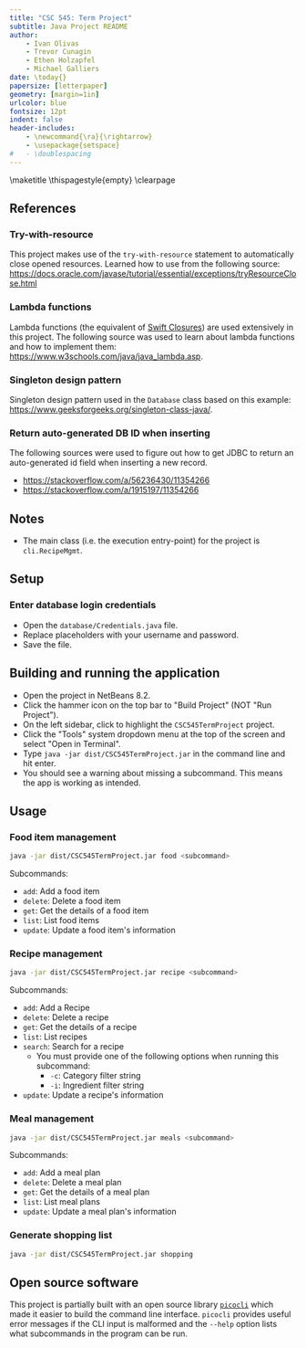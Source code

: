 ```yaml
---
title: "CSC 545: Term Project"
subtitle: Java Project README
author:
    - Ivan Olivas
    - Trevor Cunagin
    - Ethen Holzapfel
    - Michael Galliers
date: \today{}
papersize: [letterpaper]
geometry: [margin=1in]
urlcolor: blue
fontsize: 12pt
indent: false
header-includes:
    - \newcommand{\ra}{\rightarrow}
    - \usepackage{setspace}
#   - \doublespacing
---
```


\maketitle
\thispagestyle{empty}
\clearpage

## References

### Try-with-resource

This project makes use of the `try-with-resource` statement to automatically
close opened resources. Learned how to use from the following source:
<https://docs.oracle.com/javase/tutorial/essential/exceptions/tryResourceClose.html>

### Lambda functions

Lambda functions (the equivalent of
[Swift Closures](https://docs.swift.org/swift-book/LanguageGuide/Closures.html))
are used extensively in this project. The following source was used to learn
about lambda functions and how to implement them:
<https://www.w3schools.com/java/java_lambda.asp>.

### Singleton design pattern

Singleton design pattern used in the `Database` class based on this example:
<https://www.geeksforgeeks.org/singleton-class-java/>.

### Return auto-generated DB ID when inserting

The following sources were used to figure out how to get JDBC to return an
auto-generated id field when inserting a new record.

- <https://stackoverflow.com/a/56236430/11354266>
- <https://stackoverflow.com/a/1915197/11354266>

## Notes

- The main class (i.e. the execution entry-point) for the project is
  `cli.RecipeMgmt`.

## Setup

### Enter database login credentials

- Open the `database/Credentials.java` file.
- Replace placeholders with your username and password.
- Save the file.

## Building and running the application

- Open the project in NetBeans 8.2.
- Click the hammer icon on the top bar to "Build Project" (NOT "Run Project").
- On the left sidebar, click to highlight the `CSC545TermProject` project.
- Click the "Tools" system dropdown menu at the top of the screen and select
  "Open in Terminal".
- Type `java -jar dist/CSC545TermProject.jar` in the command line and hit enter.
- You should see a warning about missing a subcommand. This means the app is
  working as intended.

## Usage

### Food item management

```bash
java -jar dist/CSC545TermProject.jar food <subcommand>
```

Subcommands:

- `add`: Add a food item
- `delete`: Delete a food item
- `get`: Get the details of a food item
- `list`: List food items
- `update`: Update a food item's information

### Recipe management

```bash
java -jar dist/CSC545TermProject.jar recipe <subcommand>
```

Subcommands:

- `add`: Add a Recipe
- `delete`: Delete a recipe
- `get`: Get the details of a recipe
- `list`: List recipes
- `search`: Search for a recipe
  - You must provide one of the following options when running this subcommand:
    - `-c`: Category filter string
    - `-i`: Ingredient filter string
- `update`: Update a recipe's information

### Meal management

```bash
java -jar dist/CSC545TermProject.jar meals <subcommand>
```

Subcommands:

- `add`: Add a meal plan
- `delete`: Delete a meal plan
- `get`: Get the details of a meal plan
- `list`: List meal plans
- `update`: Update a meal plan's information

### Generate shopping list

```bash
java -jar dist/CSC545TermProject.jar shopping
```

## Open source software

This project is partially built with an open source library
[`picocli`](https://picocli.info) which made it easier to build the command line
interface. `picocli` provides useful error messages if the CLI input is
malformed and the `--help` option lists what subcommands in the program can be
run.
